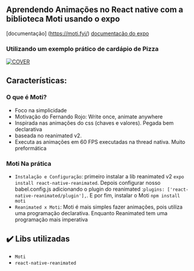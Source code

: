 ## Aprendendo Animações no React native com a biblioteca Moti usando o expo
[documentação] (https://moti.fyi/)
[documentação do expo](https://docs.expo.dev/)

### Utilizando um exemplo prático de cardápio de Pizza 
[![COVER](https://i.pinimg.com/236x/b1/4e/96/b14e967be4d2d4d121ec19d6de13ea7c.jpg)](https://youtu.be/wb6bHqSQAgc)

## Características:
### O que é Moti?
- Foco na simplicidade
- Motivação do Fernando Rojo: Write once, animate anywhere
- Inspirada nas animações do css (chaves e valores). Pegada bem declarativa
- baseada no reanimated v2. 
- Executa as animações em 60 FPS executadas na thread nativa. Muito preformática

### Moti Na prática
- `Instalação e Configuração`: primeiro instalar a lib reanimated v2 `expo install react-native-reanimated`.  Depois configurar nosso babel.config.js adicionando o plugin do reanimated :`plugins: ['react-native-reanimated/plugin'],`. E por fim, instalar o Moti `npm install moti`
- `Reanimated x Moti`: Moti é mais simples fazer animações, pois utiliza uma programação declarativa. Enquanto Reanimated tem uma programação mais imperativa

## ✔️ Libs utilizadas

- `Moti`
- `react-native-reanimated`

